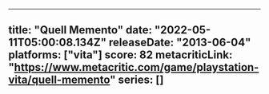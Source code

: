 
---
title: "Quell Memento"
date: "2022-05-11T05:00:08.134Z"
releaseDate: "2013-06-04"
platforms: ["vita"]
score: 82
metacriticLink: "https://www.metacritic.com/game/playstation-vita/quell-memento"
series: []
---
